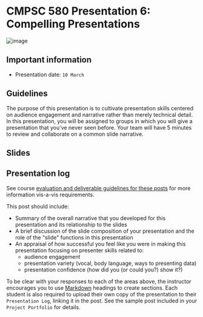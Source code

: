 # CMPSC 580 Presentation 6: Compelling Presentations

![image](https://github.com/user-attachments/assets/d6a1cfbf-9e61-4e96-885b-e895076fa83d)

## Important information

* Presentation date: `10 March`

## Guidelines

The purpose of this presentation is to cultivate presentation skills centered on audience engagement
and narrative rather than merely technical detail. In this presentation, you will be assigned to groups
in which you will give a presentation that you've never seen before. Your team will have 5 minutes to
review and collaborate on a common slide narrative.

## Slides

## Presentation log

See course [evaluation and deliverable guidelines for these posts](https://github.com/allegheny-college-cmpsc-580-spring-2025/course-materials/blob/main/CODE_OF_CONDUCT.md#presentation-log) for more information vis-a-vis requirements.

This post should include:

* Summary of the overall narrative that you developed for this presentation and its relationship to the slides
* A brief discussion of the slide composition of your presentation and the role of the "slide" functions in this presentation
* An appraisal of how successful you feel like you were in making this presentation focusing on presenter skills related to:
  * audience engagement
  * presentation variety (vocal, body language, ways to presenting data)
  * presentation confidence (how did you (or could you?) show it?)

To be clear with your responses to each of the areas above, the instructor encourages you to use [Markdown](https://github.com/adam-p/markdown-here/wiki/markdown-cheatsheet) headings to create sections.
Each student is also required to upload their own copy of the presentation to their `Presentation Log`, linking it in the post. See the
sample post included in your `Project Portfolio` for details.
